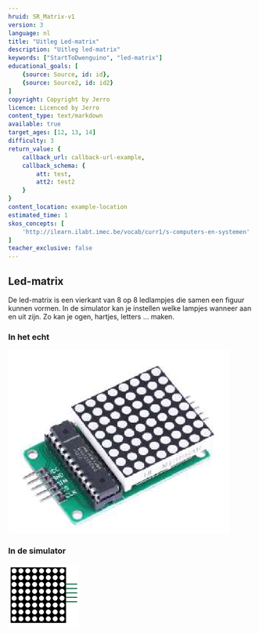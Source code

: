 ```yaml
---
hruid: SR_Matrix-v1
version: 3
language: nl
title: "Uitleg Led-matrix"
description: "Uitleg led-matrix"
keywords: ["StartToDwenguino", "led-matrix"]
educational_goals: [
    {source: Source, id: id}, 
    {source: Source2, id: id2}
]
copyright: Copyright by Jerro
licence: Licenced by Jerro
content_type: text/markdown
available: true
target_ages: [12, 13, 14]
difficulty: 3
return_value: {
    callback_url: callback-url-example,
    callback_schema: {
        att: test,
        att2: test2
    }
}
content_location: example-location
estimated_time: 1
skos_concepts: [
    'http://ilearn.ilabt.imec.be/vocab/curr1/s-computers-en-systemen'
]
teacher_exclusive: false
---
```


## Led-matrix

De led-matrix is een vierkant van 8 op 8 ledlampjes die samen een figuur kunnen vormen. In de simulator kan je instellen welke lampjes wanneer aan en uit zijn. Zo kan je ogen, hartjes, letters ... maken.

### In het echt

![](embed/ledmatrix.png "led-matrix")

### In de simulator

![](embed/led_matrix.png "led-matrix simulator")